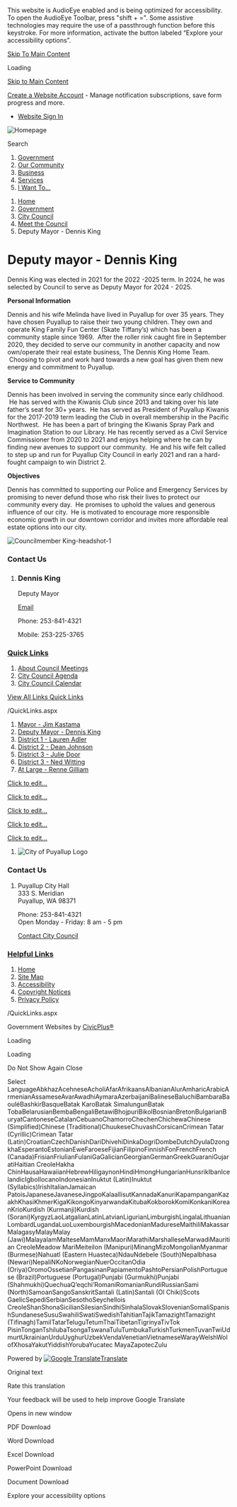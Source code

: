 This website is AudioEye enabled and is being optimized for accessibility. To open the AudioEye Toolbar, press "shift + =". Some assistive technologies may require the use of a passthrough function before this keystroke. For more information, activate the button labeled “Explore your accessibility options”.

[Skip To Main Content](https://www.cityofpuyallup.org/638/Deputy-Mayor---Dennis-King/)

Loading

[Skip to Main Content](https://www.cityofpuyallup.org/638/Deputy-Mayor---Dennis-King/)

[Create a Website Account](https://www.cityofpuyallup.org/MyAccount/ProfileCreate) - Manage notification subscriptions, save form progress and more.   

- [Website Sign In](https://www.cityofpuyallup.org/MyAccount)

![Homepage](https://www.cityofpuyallup.org/ImageRepository/Document?documentID=15313)

Search

1. [Government](https://www.cityofpuyallup.org/27/Government)
2. [Our Community](https://www.cityofpuyallup.org/31/Our-Community)
3. [Business](https://www.cityofpuyallup.org/35/Business)
4. [Services](https://www.cityofpuyallup.org/101/Services)
5. [I Want To...](https://www.cityofpuyallup.org/9/I-Want-To)

<!--THE END-->

1. [Home](https://www.cityofpuyallup.org)
2. [Government](https://www.cityofpuyallup.org/27/Government)
3. [City Council](https://www.cityofpuyallup.org/631/City-Council)
4. [Meet the Council](https://www.cityofpuyallup.org/633/Meet-the-Council)
5. Deputy Mayor - Dennis King

# Deputy mayor - Dennis King

Dennis King was elected in 2021 for the 2022 -2025 term. In 2024, he was selected by Council to serve as Deputy Mayor for 2024 - 2025.

**Personal Information**

Dennis and his wife Melinda have lived in Puyallup for over 35 years. They have chosen Puyallup to raise their two young children. They own and operate King Family Fun Center (Skate Tiffany’s) which has been a community staple since 1969.  After the roller rink caught fire in September 2020, they decided to serve our community in another capacity and now own/operate their real estate business, The Dennis King Home Team.  Choosing to pivot and work hard towards a new goal has given them new energy and commitment to Puyallup.

**Service to Community**

Dennis has been involved in serving the community since early childhood.  He has served with the Kiwanis Club since 2013 and taking over his late father’s seat for 30+ years.  He has served as President of Puyallup Kiwanis for the 2017-2019 term leading the Club in overall membership in the Pacific Northwest.  He has been a part of bringing the Kiwanis Spray Park and Imagination Station to our Library. He has recently served as a Civil Service Commissioner from 2020 to 2021 and enjoys helping where he can by finding new avenues to support our community.  He and his wife felt called to step up and run for Puyallup City Council in early 2021 and ran a hard-fought campaign to win District 2.

**Objectives**

Dennis has committed to supporting our Police and Emergency Services by promising to never defund those who risk their lives to protect our community every day.  He promises to uphold the values and generous influence of our city.  He is motivated to encourage more responsible economic growth in our downtown corridor and invites more affordable real estate options into our city.

![Councilmember King-headshot-1](https://www.cityofpuyallup.org/ImageRepository/Document?documentID=15189)

### Contact Us

1. ### Dennis King
   
   Deputy Mayor
   
   [Email](mailto:dking@puyallupwa.gov)
   
   Phone: 253-841-4321
   
   Mobile: 253-225-3765

### [Quick Links](https://www.cityofpuyallup.org/QuickLinks.aspx?CID=84)

1. [About Council Meetings](https://www.cityofpuyallup.org/637)
2. [City Council Agenda](https://www.cityofpuyallup.org/827/Agendas-Minutes-and-Videos)
3. [City Council Calendar](https://www.cityofpuyallup.org/DocumentCenter/View/19481/2025-Council-Calendar)

[View All Links Quick Links](https://www.cityofpuyallup.org/QuickLinks.aspx?CID=84)

/QuickLinks.aspx

1. [Mayor - Jim Kastama](https://www.cityofpuyallup.org/634/Mayor---Jim-Kastama)
2. [Deputy Mayor - Dennis King](https://www.cityofpuyallup.org/638/Deputy-Mayor---Dennis-King)
3. [District 1 - Lauren Adler](https://www.cityofpuyallup.org/635/District-1---Lauren-Adler)
4. [District 2 - Dean Johnson](https://www.cityofpuyallup.org/671/District-2---Dean-Johnson)
5. [District 3 - Julie Door](https://www.cityofpuyallup.org/666/District-3---Julie-Door)
6. [District 3 - Ned Witting](https://www.cityofpuyallup.org/669/District-3---Ned-Witting)
7. [At Large - Renne Gilliam](https://www.cityofpuyallup.org/665/At-Large---Renne-Gilliam)

[Click to edit...](https://www.cityofpuyallup.org)

[Click to edit...](https://www.facebook.com/PuyallupGov)

[Click to edit...](https://twitter.com/PuyallupGov)

[Click to edit...](https://www.instagram.com/puyallupgov)

[Click to edit...](https://www.youtube.com/channel/UCWyCf7gRu9EdyGcptKeYd_Q)

1. ![City of Puyallup Logo](https://www.cityofpuyallup.org/ImageRepository/Document?documentId=15330)

### Contact Us

1. Puyallup City Hall  
   333 S. Meridian  
   Puyallup, WA 98371
   
   Phone: 253-841-4321  
   Open Monday - Friday: 8 am - 5 pm
   
   [Contact City Council](https://www.cityofpuyallup.org/633/Meet-the-Council)

### [Helpful Links](https://www.cityofpuyallup.org/QuickLinks.aspx?CID=153)

1. [Home](https://www.cityofpuyallup.org)
2. [Site Map](https://www.cityofpuyallup.org/sitemap)
3. [Accessibility](https://www.cityofpuyallup.org/accessibility)
4. [Copyright Notices](https://www.cityofpuyallup.org/site/copyright)
5. [Privacy Policy](https://www.cityofpuyallup.org/privacy)

/QuickLinks.aspx

Government Websites by [CivicPlus®](https://connect.civicplus.com/referral)

Loading

Loading

Do Not Show Again Close

Select LanguageAbkhazAcehneseAcholiAfarAfrikaansAlbanianAlurAmharicArabicArmenianAssameseAvarAwadhiAymaraAzerbaijaniBalineseBaluchiBambaraBaouléBashkirBasqueBatak KaroBatak SimalungunBatak TobaBelarusianBembaBengaliBetawiBhojpuriBikolBosnianBretonBulgarianBuryatCantoneseCatalanCebuanoChamorroChechenChichewaChinese (Simplified)Chinese (Traditional)ChuukeseChuvashCorsicanCrimean Tatar (Cyrillic)Crimean Tatar (Latin)CroatianCzechDanishDariDhivehiDinkaDogriDombeDutchDyulaDzongkhaEsperantoEstonianEweFaroeseFijianFilipinoFinnishFonFrenchFrench (Canada)FrisianFriulianFulaniGaGalicianGeorgianGermanGreekGuaraniGujaratiHaitian CreoleHakha ChinHausaHawaiianHebrewHiligaynonHindiHmongHungarianHunsrikIbanIcelandicIgboIlocanoIndonesianInuktut (Latin)Inuktut (Syllabics)IrishItalianJamaican PatoisJapaneseJavaneseJingpoKalaallisutKannadaKanuriKapampanganKazakhKhasiKhmerKigaKikongoKinyarwandaKitubaKokborokKomiKonkaniKoreanKrioKurdish (Kurmanji)Kurdish (Sorani)KyrgyzLaoLatgalianLatinLatvianLigurianLimburgishLingalaLithuanianLombardLugandaLuoLuxembourgishMacedonianMadureseMaithiliMakassarMalagasyMalayMalay (Jawi)MalayalamMalteseMamManxMaoriMarathiMarshalleseMarwadiMauritian CreoleMeadow MariMeiteilon (Manipuri)MinangMizoMongolianMyanmar (Burmese)Nahuatl (Eastern Huasteca)NdauNdebele (South)Nepalbhasa (Newari)NepaliNKoNorwegianNuerOccitanOdia (Oriya)OromoOssetianPangasinanPapiamentoPashtoPersianPolishPortuguese (Brazil)Portuguese (Portugal)Punjabi (Gurmukhi)Punjabi (Shahmukhi)QuechuaQʼeqchiʼRomaniRomanianRundiRussianSami (North)SamoanSangoSanskritSantali (Latin)Santali (Ol Chiki)Scots GaelicSepediSerbianSesothoSeychellois CreoleShanShonaSicilianSilesianSindhiSinhalaSlovakSlovenianSomaliSpanishSundaneseSusuSwahiliSwatiSwedishTahitianTajikTamazightTamazight (Tifinagh)TamilTatarTeluguTetumThaiTibetanTigrinyaTivTok PisinTonganTshilubaTsongaTswanaTuluTumbukaTurkishTurkmenTuvanTwiUdmurtUkrainianUrduUyghurUzbekVendaVenetianVietnameseWarayWelshWolofXhosaYakutYiddishYorubaYucatec MayaZapotecZulu

Powered by [![Google Translate](https://www.gstatic.com/images/branding/googlelogo/1x/googlelogo_color_42x16dp.png)Translate](https://translate.google.com)

Original text

Rate this translation

Your feedback will be used to help improve Google Translate

Opens in new window

PDF Download

Word Download

Excel Download

PowerPoint Download

Document Download

Explore your accessibility options
